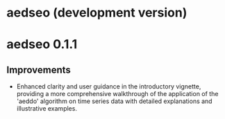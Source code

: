 # aedseo (development version)

# aedseo 0.1.1

## Improvements

* Enhanced clarity and user guidance in the introductory vignette, providing a more comprehensive walkthrough of the application of the 'aeddo' algorithm on time series data with detailed explanations and illustrative examples.
